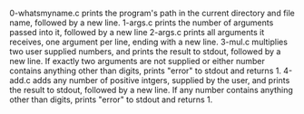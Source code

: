 0-whatsmyname.c
prints the program's path in the current directory and file name, followed by a new line.
1-args.c
prints the number of arguments passed into it, followed by a new line
2-args.c
prints all arguments it receives, one argument per line, ending with a new line.
3-mul.c
multiplies two user supplied numbers, and prints the result to stdout, followed by a new line. If exactly two arguments are not supplied or either number contains anything other than digits, prints "error" to stdout and returns 1.
4-add.c
adds any number of positive intgers, supplied by the user, and prints the result to stdout, followed by a new line. If any number contains anything other than digits, prints "error" to stdout and returns 1.
